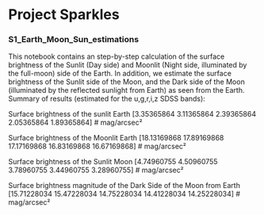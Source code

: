 # Project Sparkles 

### S1_Earth_Moon_Sun_estimations
This notebook contains an step-by-step calculation of the surface brightness of the Sunlit (Day side) and Moonlit (Night side, illuminated by the full-moon) side of the Earth. In addition, we estimate the surface brightness of the Sunlit side of the Moon, and the Dark side of the Moon (illuminated by the reflected sunlight from Earth) as seen from the Earth. Summary of results (estimated for the u,g,r,i,z SDSS bands): 


Surface brightness of the sunlit Earth
[3.35365864 3.11365864 2.39365864 2.05365864 1.89365864] # mag/arcsec²

Surface brightness of the Moonlit Earth
[18.13169868 17.89169868 17.17169868 16.83169868 16.67169868] # mag/arcsec² 

Surface brightness of the Sunlit Moon
[4.74960755 4.50960755 3.78960755 3.44960755 3.28960755] # mag/arcsec²

Surface brightness magnitude of the Dark Side of the Moon from Earth
[15.71228034 15.47228034 14.75228034 14.41228034 14.25228034] # mag/arcsec²
